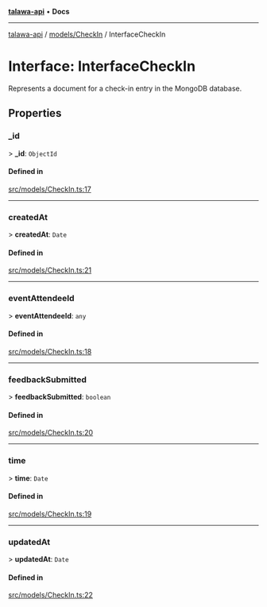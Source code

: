 [**talawa-api**](../../../README.md) • **Docs**

***

[talawa-api](../../../modules.md) / [models/CheckIn](../README.md) / InterfaceCheckIn

# Interface: InterfaceCheckIn

Represents a document for a check-in entry in the MongoDB database.

## Properties

### \_id

\> **\_id**: `ObjectId`

#### Defined in

[src/models/CheckIn.ts:17](https://github.com/PalisadoesFoundation/talawa-api/blob/92443bb6a5ff3ed66457149a509401986a82e570/src/models/CheckIn.ts#L17)

***

### createdAt

\> **createdAt**: `Date`

#### Defined in

[src/models/CheckIn.ts:21](https://github.com/PalisadoesFoundation/talawa-api/blob/92443bb6a5ff3ed66457149a509401986a82e570/src/models/CheckIn.ts#L21)

***

### eventAttendeeId

\> **eventAttendeeId**: `any`

#### Defined in

[src/models/CheckIn.ts:18](https://github.com/PalisadoesFoundation/talawa-api/blob/92443bb6a5ff3ed66457149a509401986a82e570/src/models/CheckIn.ts#L18)

***

### feedbackSubmitted

\> **feedbackSubmitted**: `boolean`

#### Defined in

[src/models/CheckIn.ts:20](https://github.com/PalisadoesFoundation/talawa-api/blob/92443bb6a5ff3ed66457149a509401986a82e570/src/models/CheckIn.ts#L20)

***

### time

\> **time**: `Date`

#### Defined in

[src/models/CheckIn.ts:19](https://github.com/PalisadoesFoundation/talawa-api/blob/92443bb6a5ff3ed66457149a509401986a82e570/src/models/CheckIn.ts#L19)

***

### updatedAt

\> **updatedAt**: `Date`

#### Defined in

[src/models/CheckIn.ts:22](https://github.com/PalisadoesFoundation/talawa-api/blob/92443bb6a5ff3ed66457149a509401986a82e570/src/models/CheckIn.ts#L22)
